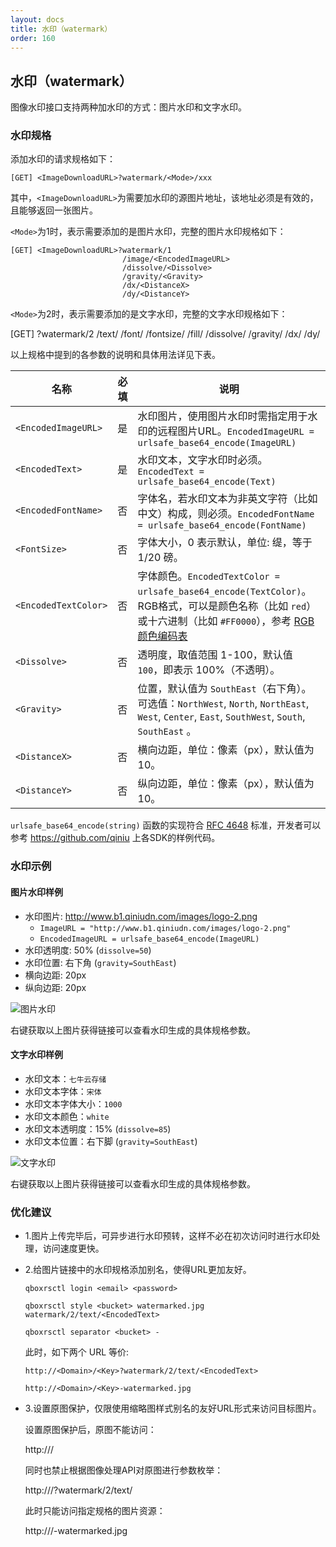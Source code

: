 ```yaml
---
layout: docs
title: 水印（watermark）
order: 160
---
```


<a name="watermark"></a>
## 水印（watermark）

图像水印接口支持两种加水印的方式：图片水印和文字水印。

<a name="watermark-spec"></a>
### 水印规格

添加水印的请求规格如下：

```
[GET] <ImageDownloadURL>?watermark/<Mode>/xxx
```

其中，`<ImageDownloadURL>`为需要加水印的源图片地址，该地址必须是有效的，且能够返回一张图片。

`<Mode>`为1时，表示需要添加的是图片水印，完整的图片水印规格如下：

```
[GET] <ImageDownloadURL>?watermark/1
                         /image/<EncodedImageURL>
                         /dissolve/<Dissolve>
                         /gravity/<Gravity>
                         /dx/<DistanceX>
                         /dy/<DistanceY>
```

`<Mode>`为2时，表示需要添加的是文字水印，完整的文字水印规格如下：

[GET] <ImageDownloadURL>?watermark/2
                         /text/<EncodedText>
                         /font/<EncodedFontName>
                         /fontsize/<FontSize>
                         /fill/<EncodedTextColor>
                         /dissolve/<Dissolve>
                         /gravity/<Gravity>
                         /dx/<DistanceX>
                         /dy/<DistanceY>


以上规格中提到的各参数的说明和具体用法详见下表。

名称                 | 必填 | 说明
---------------------|------|-----------------------------------------------------
`<EncodedImageURL>`  | 是   | 水印图片，使用图片水印时需指定用于水印的远程图片URL。`EncodedImageURL = urlsafe_base64_encode(ImageURL)`
`<EncodedText>`      | 是   | 水印文本，文字水印时必须。`EncodedText = urlsafe_base64_encode(Text)`
`<EncodedFontName>`  | 否   | 字体名，若水印文本为非英文字符（比如中文）构成，则必须。`EncodedFontName = urlsafe_base64_encode(FontName)`
`<FontSize>`         | 否   | 字体大小，0 表示默认，单位: 缇，等于 1/20 磅。
`<EncodedTextColor>` | 否   | 字体颜色。`EncodedTextColor = urlsafe_base64_encode(TextColor)`。RGB格式，可以是颜色名称（比如 `red`）或十六进制（比如 `#FF0000`），参考 [RGB颜色编码表](http://www.rapidtables.com/web/color/RGB_Color.htm)
`<Dissolve>`         | 否   | 透明度，取值范围 1-100，默认值 `100`，即表示 100%（不透明）。
`<Gravity>`          | 否   | 位置，默认值为 `SouthEast`（右下角）。可选值：`NorthWest`, `North`, `NorthEast`, `West`, `Center`, `East`, `SouthWest`, `South`, `SouthEast` 。
`<DistanceX>`        | 否   | 横向边距，单位：像素（px），默认值为 10。
`<DistanceY>`        | 否   | 纵向边距，单位：像素（px），默认值为 10。

`urlsafe_base64_encode(string)` 函数的实现符合 [RFC 4648](http://www.ietf.org/rfc/rfc4648.txt) 标准，开发者可以参考 <https://github.com/qiniu> 上各SDK的样例代码。

<a name="watermark-examples"></a>
### 水印示例

#### 图片水印样例

 - 水印图片: <http://www.b1.qiniudn.com/images/logo-2.png>
     - `ImageURL = "http://www.b1.qiniudn.com/images/logo-2.png"`
     - `EncodedImageURL = urlsafe_base64_encode(ImageURL)`
 - 水印透明度: 50% (`dissolve=50`)
 - 水印位置: 右下角 (`gravity=SouthEast`)
 - 横向边距: 20px
 - 纵向边距: 20px

![图片水印](http://qiniuphotos.qiniudn.com/gogopher.jpg?watermark/1/image/aHR0cDovL3d3dy5iMS5xaW5pdWRuLmNvbS9pbWFnZXMvbG9nby0yLnBuZw==/dissolve/50/gravity/SouthEast/dx/20/dy/20)

右键获取以上图片获得链接可以查看水印生成的具体规格参数。

#### 文字水印样例

- 水印文本：`七牛云存储`
- 水印文本字体：`宋体`
- 水印文本字体大小：`1000`
- 水印文本颜色：`white`
- 水印文本透明度：15% (`dissolve=85`)
- 水印文本位置：右下脚 (`gravity=SouthEast`)

![文字水印](http://qiniuphotos.qiniudn.com/gogopher.jpg?watermark/2/text/5LiD54mb5LqR5a2Y5YKo/font/5a6L5L2T/fontsize/1000/fill/d2hpdGU=/dissolve/85/gravity/SouthEast/dx/20/dy/20)

右键获取以上图片获得链接可以查看水印生成的具体规格参数。

### 优化建议

- 1.图片上传完毕后，可异步进行水印预转，这样不必在初次访问时进行水印处理，访问速度更快。

- 2.给图片链接中的水印规格添加别名，使得URL更加友好。

	```
    qboxrsctl login <email> <password>

    qboxrsctl style <bucket> watermarked.jpg watermark/2/text/<EncodedText>

    qboxrsctl separator <bucket> -
	```
	
  此时，如下两个 URL 等价:

	```
    http://<Domain>/<Key>?watermark/2/text/<EncodedText>

    http://<Domain>/<Key>-watermarked.jpg
	```

- 3.设置原图保护，仅限使用缩略图样式别名的友好URL形式来访问目标图片。

  设置原图保护后，原图不能访问：

    http://<Domain>/<Key>

  同时也禁止根据图像处理API对原图进行参数枚举：

    http://<Domain>/<Key>?watermark/2/text/<EncodedText>

  此时只能访问指定规格的图片资源：

    http://<Domain>/<Key>-watermarked.jpg
